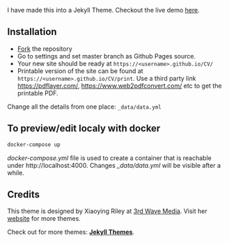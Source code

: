

I have made this into a Jekyll Theme. Checkout the live demo [here](https://tomkax.github.io/CV).


## Installation

* [Fork](https://github.com/tomkax/CV/fork) the repository
* Go to settings and set master branch as Github Pages source.
* Your new site should be ready at `https://<username>.github.io/CV/`
* Printable version of the site can be found at `https://<username>.github.io/CV/print`. Use a third party link https://pdflayer.com/, https://www.web2pdfconvert.com/ etc to get the printable PDF.

Change all the details from one place: ``_data/data.yml``

## To preview/edit localy with docker

```sh
docker-compose up
```

*docker-compose.yml* file is used to create a container that is reachable under http://localhost:4000.
Changes *_data/data.yml* will be visible after a while.



## Credits

 This theme is designed by Xiaoying Riley at [3rd Wave Media](http://themes.3rdwavemedia.com/).
 Visit her [website](http://themes.3rdwavemedia.com/) for more themes.

Check out for more themes: [**Jekyll Themes**](http://jekyll-themes.com).
